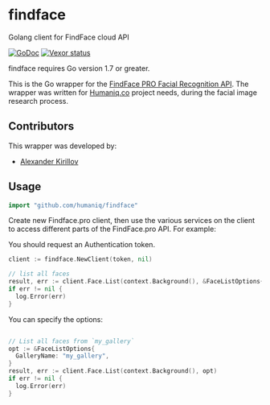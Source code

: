 # findface #
Golang client for FindFace cloud API

[![GoDoc](https://godoc.org/github.com/humaniq/findface?status.svg)](https://godoc.org/github.com/humaniq/findface)
[![Vexor status](https://ci.vexor.io/projects/eaac14f5-b552-4fd8-8f66-70b5cff44115/status.svg)](https://ci.vexor.io/ui/projects/eaac14f5-b552-4fd8-8f66-70b5cff44115/builds)

findface requires Go version 1.7 or greater.

This is the Go wrapper for the [FindFace PRO Facial Recognition API](https://findface.pro/en/). The wrapper was written for [Humaniq.co](https://humaniq.co/) project needs, during the facial image research process. 

## Contributors
This  wrapper was developed by:

* [Alexander Kirillov](https://github.com/saratovsource)


## Usage ##

```go
import "github.com/humaniq/findface"
```

Create new Findface.pro client, then use the various services on the client to
access different parts of the FindFace.pro API. For example:

You should request an Authentication token.

```go
client := findface.NewClient(token, nil)

// list all faces
result, err := client.Face.List(context.Background(), &FaceListOptions{})
if err != nil {
  log.Error(err)
}
```

You can specify the options:
```go

// List all faces from `my_gallery`
opt := &FaceListOptions{
  GalleryName: "my_gallery",
}
result, err := client.Face.List(context.Background(), opt)
if err != nil {
  log.Error(err)
}

```
